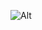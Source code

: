 ![Alt](https://repobeats.axiom.co/api/embed/869eea57dca0d7eb2759ee625c7917b21e03f421.svg "Repobeats analytics image")
